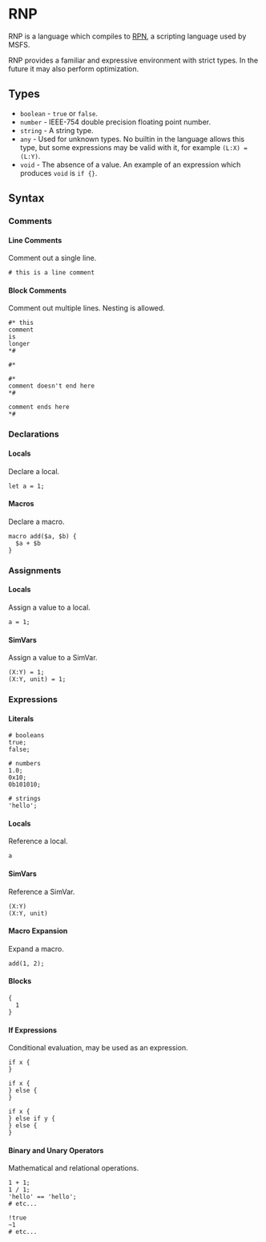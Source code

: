 # RNP

RNP is a language which compiles to [RPN][], a scripting language used by MSFS.

RNP provides a familiar and expressive environment with strict types. In
the future it may also perform optimization.

## Types

- `boolean` - `true` or `false`.
- `number` - IEEE-754 double precision floating point number.
- `string` - A string type.
- `any` - Used for unknown types. No builtin in the language allows this type,
   but some expressions may be valid with it, for example `(L:X) = (L:Y)`.
- `void` - The absence of a value. An example of an expression which produces
  `void` is `if {}`.

## Syntax

### Comments

#### Line Comments

Comment out a single line.

```rnp
# this is a line comment
```

#### Block Comments

Comment out multiple lines. Nesting is allowed.

```rnp
#* this
comment
is
longer
*#
```

```rnp
#*

#*
comment doesn't end here
*#

comment ends here
*#
```

### Declarations

#### Locals

Declare a local.

```rnp
let a = 1;
```

#### Macros

Declare a macro.

```rnp
macro add($a, $b) {
  $a + $b
}
```

### Assignments

#### Locals

Assign a value to a local.

```rnp
a = 1;
```

#### SimVars

Assign a value to a SimVar.

```rnp
(X:Y) = 1;
(X:Y, unit) = 1;
```

### Expressions

#### Literals

```rnp
# booleans
true;
false;

# numbers
1.0;
0x10;
0b101010;

# strings
'hello';
```

#### Locals

Reference a local.

```rnp
a
```

#### SimVars

Reference a SimVar.

```rnp
(X:Y)
(X:Y, unit)
```

#### Macro Expansion

Expand a macro.

```rnp
add(1, 2);
```

#### Blocks

```rnp
{
  1
}
```

#### If Expressions

Conditional evaluation, may be used as an expression.

```rnp
if x {
}
```

```rnp
if x {
} else {
}
```

```rnp
if x {
} else if y {
} else {
}
```

#### Binary and Unary Operators

Mathematical and relational operations.

```rnp
1 + 1;
1 / 1;
'hello' == 'hello';
# etc...

!true
~1
# etc...
```

[RPN]: https://www.prepar3d.com/SDKv5/sdk/scripting/rpn_scripting.html
